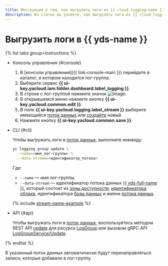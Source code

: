 ```yaml
---
title: Инструкция о том, как выгрузить логи из {{ cloud-logging-name }} в поток {{ yds-name }}
description: Из статьи вы узнаете, как выгрузить логи из {{ cloud-logging-name }} в поток {{ yds-name }}.
---
```


# Выгрузить логи в {{ yds-name }}

{% list tabs group=instructions %}

- Консоль управления {#console}

    1. В [консоли управления]({{ link-console-main }}) перейдите в каталог, в котором находится лог-группа.
    1. Выберите сервис **{{ ui-key.yacloud.iam.folder.dashboard.label_logging }}**.
    1. В строке с лог-группой нажмите значок ![image](../../_assets/console-icons/ellipsis.svg).
    1. В открывшемся меню нажмите кнопку **{{ ui-key.yacloud.common.edit }}**.
    1. В поле **{{ ui-key.yacloud.logging.label_stream }}** выберите имеющийся [поток данных](../../data-streams/concepts/glossary.md#stream-concepts) или [создайте](../../data-streams/operations/manage-streams.md#create-data-stream) новый.
    1. Нажмите кнопку **{{ ui-key.yacloud.common.save }}**.

- CLI {#cli}
  
    Чтобы выгружать логи в [поток данных](../../data-streams/concepts/glossary.md#stream-concepts), выполните команду:

    ```bash
    yc logging group update \
      --name=<имя_лог-группы> \
      --data-stream=<идентификатор_потока>
    ```

    Где:
    * `--name` — имя лог-группы.
    * `--data-stream` — идентификатор потока данных [{{ yds-full-name }}](../../data-streams/index.yaml), который состоит из [зоны доступности](../../overview/concepts/geo-scope.md), [идентификатора облака](../../resource-manager/operations/cloud/get-id.md), идентификатора [базы данных](../../ydb/concepts/resources.md#database) и имени [потока данных](../../data-streams/concepts/glossary.md#stream-concepts).

    {% include [stream-name-example](../../_includes/data-streams/stream-name-example.md) %}

- API {#api}

    Чтобы выгружать логи в [поток данных](../../data-streams/concepts/glossary.md#stream-concepts), воспользуйтесь методом REST API [update](../api-ref/LogGroup/update.md) для ресурса [LogGroup](../api-ref/LogGroup/index.md) или вызовом gRPC API [LogGroupService/Update](../api-ref/grpc/LogGroup/update.md).

{% endlist %}

В указанный поток данных автоматически будут перенаправляться записи, которые добавили в лог-группу.